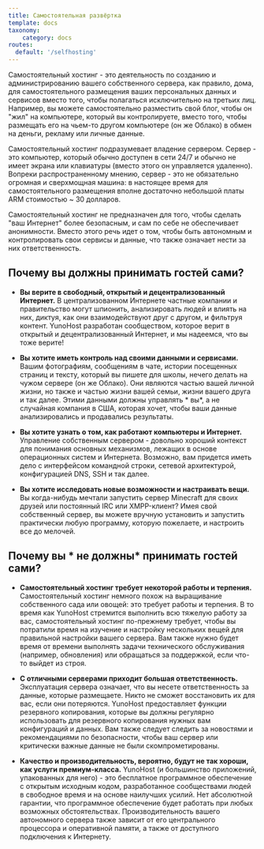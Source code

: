 ```yaml
---
title: Самостоятельная развёртка
template: docs
taxonomy:
    category: docs
routes:
  default: '/selfhosting'
---
```


Самостоятельный хостинг - это деятельность по созданию и администрированию вашего собственного сервера, как правило, дома, для самостоятельного размещения ваших персональных данных и сервисов вместо того, чтобы полагаться исключительно на третьих лиц. Например, вы можете самостоятельно разместить свой блог, чтобы он "жил" на компьютере, который вы контролируете, вместо того, чтобы размещать его на чьем-то другом компьютере (он же Облако) в обмен на деньги, рекламу или личные данные.

Самостоятельный хостинг подразумевает владение сервером. Сервер - это компьютер, который обычно доступен в сети 24/7 и обычно не имеет экрана или клавиатуры (вместо этого он управляется удаленно). Вопреки распространенному мнению, сервер - это не обязательно огромная и сверхмощная машина: в настоящее время для самостоятельного размещения вполне достаточно небольшой платы ARM стоимостью ~ 30 долларов.

Самостоятельный хостинг не предназначен для того, чтобы сделать "ваш Интернет" более безопасным, и сам по себе не обеспечивает анонимности. Вместо этого речь идет о том, чтобы быть автономным и контролировать свои сервисы и данные, что также означает нести за них ответственность.

## Почему вы должны принимать гостей сами?

- **Вы верите в свободный, открытый и децентрализованный Интернет.** В централизованном Интернете частные компании и правительство могут шпионить, анализировать людей и влиять на них, диктуя, как они взаимодействуют друг с другом, и фильтруя контент. YunoHost разработан сообществом, которое верит в открытый и децентрализованный Интернет, и мы надеемся, что вы тоже верите!

- **Вы хотите иметь контроль над своими данными и сервисами.** Вашим фотографиям, сообщениям в чате, истории посещенных страниц и тексту, который вы пишете для школы, нечего делать на чужом сервере (он же Облако). Они являются частью вашей личной жизни, но также и частью жизни вашей семьи, жизни вашего друга и так далее. Этими данными должны управлять * вы*, а не случайная компания в США, которая хочет, чтобы ваши данные анализировались и продавались результаты.

- **Вы хотите узнать о том, как работают компьютеры и Интернет.** Управление собственным сервером - довольно хороший контекст для понимания основных механизмов, лежащих в основе операционных систем и Интернета. Возможно, вам придется иметь дело с интерфейсом командной строки, сетевой архитектурой, конфигурацией DNS, SSH и так далее.

- **Вы хотите исследовать новые возможности и настраивать вещи.** Вы когда-нибудь мечтали запустить сервер Minecraft для своих друзей или постоянный IRC или XMPP-клиент? Имея свой собственный сервер, вы можете вручную установить и запустить практически любую программу, которую пожелаете, и настроить все до мелочей.

## Почему вы * не должны* принимать гостей сами?

- **Самостоятельный хостинг требует некоторой работы и терпения.** Самостоятельный хостинг немного похож на выращивание собственного сада или овощей: это требует работы и терпения. В то время как YunoHost стремится выполнить всю тяжелую работу за вас, самостоятельный хостинг по-прежнему требует, чтобы вы потратили время на изучение и настройку нескольких вещей для правильной настройки вашего сервера. Вам также нужно будет время от времени выполнять задачи технического обслуживания (например, обновления) или обращаться за поддержкой, если что-то выйдет из строя.

- **С отличными серверами приходит большая ответственность.** Эксплуатация сервера означает, что вы несете ответственность за данные, которые размещаете. Никто не сможет восстановить их для вас, если они потеряются. YunoHost предоставляет функции резервного копирования, которые вы должны регулярно использовать для резервного копирования нужных вам конфигураций и данных. Вам также следует следить за новостями и рекомендациями по безопасности, чтобы ваш сервер или критически важные данные не были скомпрометированы.

- **Качество и производительность, вероятно, будут не так хороши, как услуги премиум-класса.** YunoHost (и большинство приложений, упакованных для него) - это бесплатное программное обеспечение с открытым исходным кодом, разработанное сообществами людей в свободное время и на основе наилучших усилий. Нет абсолютной гарантии, что программное обеспечение будет работать при любых возможных обстоятельствах. Производительность вашего автономного сервера также зависит от его центрального процессора и оперативной памяти, а также от доступного подключения к Интернету.